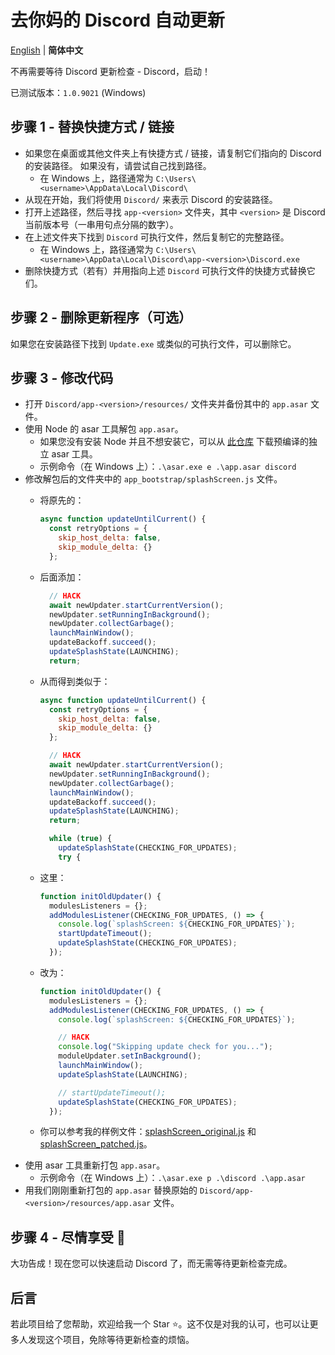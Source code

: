 # 去你妈的 Discord 自动更新

[English](./README.md) | **简体中文**

不再需要等待 Discord 更新检查 - Discord，启动！

已测试版本：`1.0.9021` (Windows)

## 步骤 1 - 替换快捷方式 / 链接

- 如果您在桌面或其他文件夹上有快捷方式 / 链接，请复制它们指向的 Discord 的安装路径。 如果没有，请尝试自己找到路径。
    - 在 Windows 上，路径通常为 `C:\Users\<username>\AppData\Local\Discord\`
- 从现在开始，我们将使用 `Discord/` 来表示 Discord 的安装路径。
- 打开上述路径，然后寻找 `app-<version>` 文件夹，其中 `<version>` 是 Discord 当前版本号（一串用句点分隔的数字）。
- 在上述文件夹下找到 `Discord` 可执行文件，然后复制它的完整路径。
    - 在 Windows 上，路径通常为 `C:\Users\<username>\AppData\Local\Discord\app-<version>\Discord.exe`
- 删除快捷方式（若有）并用指向上述 `Discord` 可执行文件的快捷方式替换它们。

## 步骤 2 - 删除更新程序（可选）

如果您在安装路径下找到 `Update.exe` 或类似的可执行文件，可以删除它。

## 步骤 3 - 修改代码

- 打开 `Discord/app-<version>/resources/` 文件夹并备份其中的 `app.asar` 文件。
- 使用 Node 的 asar 工具解包 `app.asar`。
    - 如果您没有安装 Node 并且不想安装它，可以从 [此仓库](https://github.com/async3619/asar-exec/releases) 下载预编译的独立 asar 工具。
    - 示例命令（在 Windows 上）：`.\asar.exe e .\app.asar discord`
- 修改解包后的文件夹中的 `app_bootstrap/splashScreen.js` 文件。
    - 将原先的：

        ```js
        async function updateUntilCurrent() {
          const retryOptions = {
            skip_host_delta: false,
            skip_module_delta: {}
          };
        ```

    - 后面添加：

        ```js
          // HACK
          await newUpdater.startCurrentVersion();
          newUpdater.setRunningInBackground();
          newUpdater.collectGarbage();
          launchMainWindow();
          updateBackoff.succeed();
          updateSplashState(LAUNCHING);
          return;
        ```

    - 从而得到类似于：

        ```js
        async function updateUntilCurrent() {
          const retryOptions = {
            skip_host_delta: false,
            skip_module_delta: {}
          };

          // HACK
          await newUpdater.startCurrentVersion();
          newUpdater.setRunningInBackground();
          newUpdater.collectGarbage();
          launchMainWindow();
          updateBackoff.succeed();
          updateSplashState(LAUNCHING);
          return;

          while (true) {
            updateSplashState(CHECKING_FOR_UPDATES);
            try {
        ```

    - 这里：

        ```js
        function initOldUpdater() {
          modulesListeners = {};
          addModulesListener(CHECKING_FOR_UPDATES, () => {
            console.log(`splashScreen: ${CHECKING_FOR_UPDATES}`);
            startUpdateTimeout();
            updateSplashState(CHECKING_FOR_UPDATES);
          });
        ```

    - 改为：

        ```js
        function initOldUpdater() {
          modulesListeners = {};
          addModulesListener(CHECKING_FOR_UPDATES, () => {
            console.log(`splashScreen: ${CHECKING_FOR_UPDATES}`);

            // HACK
            console.log("Skipping update check for you...");
            moduleUpdater.setInBackground();
            launchMainWindow();
            updateSplashState(LAUNCHING);

            // startUpdateTimeout();
            updateSplashState(CHECKING_FOR_UPDATES);
          });
        ```

    - 你可以参考我的样例文件：[splashScreen_original.js](./examples/splashScreen_original.js) 和 [splashScreen_patched.js](./examples/splashScreen_patched.js)。
- 使用 asar 工具重新打包 `app.asar`。
    - 示例命令（在 Windows 上）：`.\asar.exe p .\discord .\app.asar`
- 用我们刚刚重新打包的 `app.asar` 替换原始的 `Discord/app-<version>/resources/app.asar` 文件。

## 步骤 4 - 尽情享受 🎉

大功告成！现在您可以快速启动 Discord 了，而无需等待更新检查完成。

## 后言

若此项目给了您帮助，欢迎给我一个 Star ⭐️。这不仅是对我的认可，也可以让更多人发现这个项目，免除等待更新检查的烦恼。
